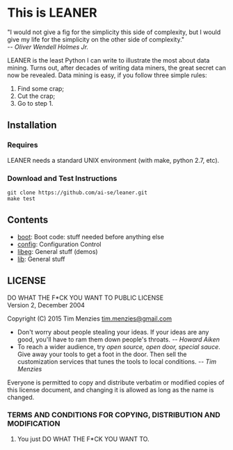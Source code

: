 # This is LEANER

"I would not give a fig for the simplicity this side
of complexity, but I would give my life for the
simplicity on the other side of complexity."  
-- _Oliver Wendell Holmes Jr._

LEANER is the least Python I can write to illustrate
the most about data mining. Turns out, after decades
of writing data miners, the great secret can now be
revealed. Data mining is easy, if you follow three
simple rules:

1. Find some crap;
2. Cut the crap;
3. Go to step 1.

## Installation

### Requires

LEANER needs a standard UNIX environment (with make, python 2.7, etc).

### Download and Test Instructions

```
git clone https://github.com/ai-se/leaner.git
make test
```



## Contents

+ [boot](boot.md):  Boot code: stuff needed before anything else
+ [config](config.md):  Configuration Control
+ [libeg](libeg.md):  General stuff (demos)
+ [lib](lib.md):  General stuff

## LICENSE

DO WHAT THE F*CK YOU WANT TO PUBLIC LICENSE   
Version 2, December 2004   

Copyright (C) 2015 Tim Menzies <tim.menzies@gmail.com> 

+ Don't worry about people stealing your ideas. If
  your ideas are any good, you'll have to ram them
  down people's throats. _-- Howard Aiken_
+ To reach a wider audience, try _open source, open door, special sauce_. 
  Give away your tools to get a foot in the door. Then sell the
  customization services that tunes the tools to local conditions. _-- Tim Menzies_
 
Everyone is permitted to copy and distribute
verbatim or modified copies of this license
document, and changing it is allowed as long as the
name is changed.

### TERMS AND CONDITIONS FOR COPYING, DISTRIBUTION AND MODIFICATION 

1. You just DO WHAT THE F*CK YOU WANT TO.


